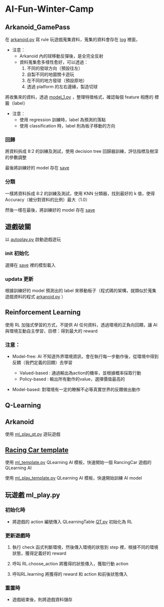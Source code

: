 # AI-Fun-Winter-Camp

## Arkanoid_GamePass

在 [arkanoid.py](https://github.com/Jesse-Jumbo/AI-Fun-Winter-Camp/blob/main/arkanoid.py) 寫 rule 玩遊戲蒐集資料，蒐集的資料會存在 [log](https://github.com/Jesse-Jumbo/AI-Fun-Winter-Camp/tree/main/log) 裡面，

- 注意：
  - Arkanoid 內的球移動反彈後，是全完全反射
  - 資料蒐集愈多樣性愈好，可以透過：
    1. 不同的發球方向（預設往左）
    2. 自製不同的地圖關卡遊玩
    3. 在不同的地方發球（預設原地）
    4. 透過 platform 的左右邊緣，製造切球
    
將收集來的資料，透過 [model_1.py](https://github.com/Jesse-Jumbo/AI-Fun-Winter-Camp/blob/main/model_1.py) ，整理特徵格式，確認每個 feature 相應的 標籤（label）

- 注意：
  - 使用 regression 訓練時，label 為預測的落點
  - 使用 classification 時，label 則為板子移動的方向
  
### 回歸

將資料拆成 8:2 的訓練及測試，使用 decision tree 回歸器訓練，評估指標及樹深的參數調整

最後將訓練好的 model 存在 [save](https://github.com/Jesse-Jumbo/AI-Fun-Winter-Camp/tree/main/save)

### 分類

一樣將資料拆成 8:2 的訓練及測試，使用 KNN 分類器，找到最好的 k 值，使得 Accuracy（被分對資料的比例）最大（1.0）

然後一樣在最後，將訓練好的 model 存在 [save](https://github.com/Jesse-Jumbo/AI-Fun-Winter-Camp/tree/main/save)

## 遊戲破關

以 [autoplay.py](https://github.com/Jesse-Jumbo/AI-Fun-Winter-Camp/blob/main/autoplay.py) 啟動遊戲遊玩

### init 初始化

選擇在 [save](https://github.com/Jesse-Jumbo/AI-Fun-Winter-Camp/tree/main/save) 裡的模型載入

### updata 更新

根據訓練好的 model 預測出的 label 來移動板子（程式碼的架構，就類似於蒐集遊戲資料的程式 [arkanoid.py](https://github.com/Jesse-Jumbo/AI-Fun-Winter-Camp/blob/main/arkanoid.py) ）

## Reinforcement Learning

使用 RL 加強式學習的方式，不提供 AI 任何資料，透過環境的正負向回饋，讓 AI 與環境互動自主學習，目標：得到最大的 reward

### 注意：

- Model-free: AI 不知道外界環境資訊，會在執行每一步動作後，從環境中得到反饋（我們定義的回饋）去學習
  - Valued-based : 通過輸出為action的機率，並根據概率採取行動
  - Policy-based : 輸出所有動作的value，選擇價值最高的

- Model-based: 對環境有一定的瞭解不必等真實世界的反饋做出動作

## Q-Learning

## Arkanoid

使用 [ml_play_qt.py](https://github.com/Jesse-Jumbo/AI-Fun-Winter-Camp/blob/main/ml_play_qt.py) 遊玩遊戲

## [Racing Car template](https://github.com/Jesse-Jumbo/AI-Fun-Winter-Camp/tree/main/Racing%20Car%20template)

使用 [ml_template.py](https://github.com/Jesse-Jumbo/AI-Fun-Winter-Camp/blob/main/Racing%20Car%20template/ml_template.py) QLearning AI 模板，快速開始一個 RancingCar 遊戲的 QLearning AI

使用 [ml_play_template.py](https://github.com/Jesse-Jumbo/AI-Fun-Winter-Camp/blob/main/Racing%20Car%20template/ml_play_template.py) QLearning AI 模板，快速開始訓練 AI model

## 玩遊戲 ml_play.py

### 初始化時
- 將遊戲的 action 編號傳入 QLearningTable [QT.py](https://github.com/Jesse-Jumbo/AI-Fun-Winter-Camp/blob/main/QT.py) 初始化為 RL

### 更新遊戲時
1. 執行 check 函式判斷環境，然後傳入環境的狀態到 step 裡，根據不同的環境狀態，獲得定義好的 reward

2. 呼叫 RL.choose_action 將獲得的狀態傳入，獲取行動 action

3. 呼叫RL.learning 將獲得的 reward 和 action 和前後狀態傳入

### 重置時

- 遊戲結束後，則將遊戲資料儲存
